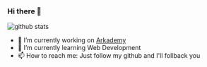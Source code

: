 ### Hi there 👋

![github stats](https://github-readme-stats.vercel.app/api?username=DwiNugroho&show_icons=true)

- 🔭 I’m currently working on [Arkademy](https://www.arkademy.com/)
- 🌱 I’m currently learning Web Development
- 📫 How to reach me: Just follow my github and I'll follback you
